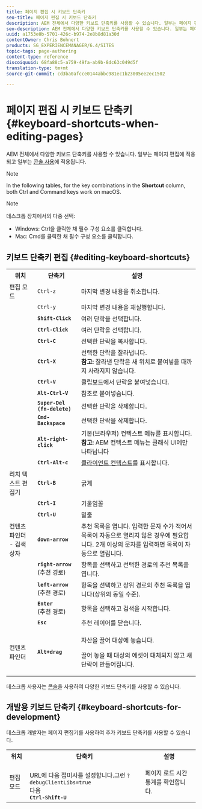```yaml
---
title: 페이지 편집 시 키보드 단축키
seo-title: 페이지 편집 시 키보드 단축키
description: AEM 전체에서 다양한 키보드 단축키를 사용할 수 있습니다. 일부는 페이지 편집에 적용되고 일부는 콘솔 사용에 적용됩니다.
seo-description: AEM 전체에서 다양한 키보드 단축키를 사용할 수 있습니다. 일부는 페이지 편집에 적용되고 일부는 콘솔 사용에 적용됩니다.
uuid: a1753e0b-5701-426c-b974-2e8b8d81a30d
contentOwner: Chris Bohnert
products: SG_EXPERIENCEMANAGER/6.4/SITES
topic-tags: page-authoring
content-type: reference
discoiquuid: 68fa88c5-a759-49fa-ab9b-8dc63c049d5f
translation-type: tm+mt
source-git-commit: cd3ba0afcce0144abbc981ec1b23005ee2ec1502

---
```



# 페이지 편집 시 키보드 단축키{#keyboard-shortcuts-when-editing-pages}

AEM 전체에서 다양한 키보드 단축키를 사용할 수 있습니다. 일부는 페이지 편집에 적용되고 일부는 [콘솔 사용](/help/sites-classic-ui-authoring/author-env-keyboard-shortcuts.md)에 적용됩니다.

>[!NOTE]
>
>In the following tables, for the key combinations in the **Shortcut** column, both Ctrl and Command keys work on macOS.

>[!NOTE]
>
>데스크톱 장치에서의 다중 선택:
>
>* Windows: Ctrl을 클릭한 채 필수 구성 요소를 클릭합니다.
>* Mac: Cmd를 클릭한 채 필수 구성 요소를 클릭합니다.
>



## 키보드 단축키 편집 {#editing-keyboard-shortcuts}

<table> 
 <tbody> 
  <tr> 
   <th>위치</th> 
   <th>단축키</th> 
   <th>설명</th> 
  </tr> 
  <tr> 
   <td>편집 모드</td> 
   <td><code>Ctrl-z</code></td> 
   <td>마지막 변경 내용을 취소합니다.</td> 
  </tr> 
  <tr> 
   <td> </td> 
   <td><code>Ctrl-y</code></td> 
   <td>마지막 변경 내용을 재실행합니다.</td> 
  </tr> 
  <tr> 
   <td> </td> 
   <td><strong><code>Shift-Click</code></strong></td> 
   <td>여러 단락을 선택합니다.</td> 
  </tr> 
  <tr> 
   <td> </td> 
   <td><strong><code>Ctrl-Click</code></strong></td> 
   <td>여러 단락을 선택합니다.</td> 
  </tr> 
  <tr> 
   <td> </td> 
   <td><strong><code>Ctrl-C</code></strong></td> 
   <td>선택한 단락을 복사합니다.</td> 
  </tr> 
  <tr> 
   <td> </td> 
   <td><strong><code>Ctrl-X</code></strong></td> 
   <td>선택한 단락을 잘라냅니다.<strong><br /> 참고:</strong> 잘라낸 단락은 새 위치로 붙여넣을 때까지 사라지지 않습니다.</td> 
  </tr> 
  <tr> 
   <td> </td> 
   <td><strong><code>Ctrl-V</code></strong></td> 
   <td>클립보드에서 단락을 붙여넣습니다.</td> 
  </tr> 
  <tr> 
   <td> </td> 
   <td><strong><code>Alt-Ctrl-V</code></strong></td> 
   <td>참조로 붙여넣습니다.</td> 
  </tr> 
  <tr> 
   <td> </td> 
   <td><strong><code>Super-Del (fn-delete)</code></strong></td> 
   <td>선택한 단락을 삭제합니다.</td> 
  </tr> 
  <tr> 
   <td> </td> 
   <td><strong><code>Cmd-Backspace</code></strong></td> 
   <td>선택한 단락을 삭제합니다.</td> 
  </tr> 
  <tr> 
   <td> </td> 
   <td><strong><code>Alt-right-click</code></strong></td> 
   <td>기본(브라우저) 컨텍스트 메뉴를 표시합니다.<br />
<strong>참고:</strong> AEM 컨텍스트 메뉴는 클래식 UI에만 나타납니다</td> 
  </tr> 
  <tr> 
   <td> </td> 
   <td><strong><code>Ctrl-Alt-c</code></strong></td> 
   <td><a href="/help/sites-administering/client-context.md">클라이언트 컨텍스트</a>를 표시합니다.</td> 
  </tr> 
  <tr> 
   <td>리치 텍스트 편집기<br /> </td> 
   <td><strong><code>Ctrl-B</code></strong><br /> </td> 
   <td>굵게</td> 
  </tr> 
  <tr> 
   <td> </td> 
   <td><strong><code>Ctrl-I</code></strong><br /> </td> 
   <td>기울임꼴<br /> </td> 
  </tr> 
  <tr> 
   <td> </td> 
   <td><strong><code>Ctrl-U</code></strong><br /> </td> 
   <td>밑줄</td> 
  </tr> 
  <tr> 
   <td>컨텐츠 파인더 - 검색 상자</td> 
   <td><strong><code>down-arrow</code></strong></td> 
   <td>추천 목록을 엽니다. 입력한 문자 수가 적어서 목록이 자동으로 열리지 않은 경우에 필요합니다. 2개 이상의 문자를 입력하면 목록이 자동으로 열립니다.</td> 
  </tr> 
  <tr> 
   <td> </td> 
   <td><strong><code>right-arrow</code></strong><br /> (추천 경로)</td> 
   <td>항목을 선택하고 선택한 경로의 추천 목록을 엽니다.</td> 
  </tr> 
  <tr> 
   <td> </td> 
   <td><strong><code>left-arrow</code></strong><br /> (추천 경로)</td> 
   <td>항목을 선택하고 상위 경로의 추천 목록을 엽니다(상위의 동일 수준).</td> 
  </tr> 
  <tr> 
   <td> </td> 
   <td><strong><code>Enter</code></strong><br /> (추천 경로)</td> 
   <td>항목을 선택하고 검색을 시작합니다.</td> 
  </tr> 
  <tr> 
   <td> </td> 
   <td><strong><code>Esc</code></strong></td> 
   <td>추천 레이어를 닫습니다.</td> 
  </tr> 
  <tr> 
   <td>컨텐츠 파인더<br /> </td> 
   <td><strong><code>Alt+drag</code></strong></td> 
   <td><p>자산을 끌어 대상에 놓습니다.</p> <p>끌어 놓을 때 대상의 에셋이 대체되지 않고 새 단락이 만들어집니다.</p> </td> 
  </tr> 
 </tbody> 
</table>

데스크톱 사용자는 [콘솔](/help/sites-classic-ui-authoring/author-env-keyboard-shortcuts.md)을 사용하여 다양한 키보드 단축키를 사용할 수 있습니다.

## 개발용 키보드 단축키 {#keyboard-shortcuts-for-development}

데스크톱 개발자는 페이지 편집기를 사용하여 추가 키보드 단축키를 사용할 수 있습니다.

<table> 
 <tbody> 
  <tr> 
   <th>위치</th> 
   <th>단축키</th> 
   <th>설명</th> 
  </tr> 
  <tr> 
   <td>편집 모드</td> 
   <td><br /> URL에 다음 접미사를 설정합니다.그런 <code>?debugClientLibs=true</code><br /> 다음<br /> <strong><code>Ctrl-Shift-U</code></strong></td> 
   <td>페이지 로드 시간 통계를 확인합니다.</td> 
  </tr> 
 </tbody> 
</table>

